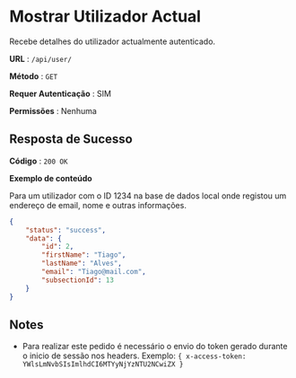 # Mostrar Utilizador Actual

Recebe detalhes do utilizador actualmente autenticado.

**URL** : `/api/user/`

**Método** : `GET`

**Requer Autenticação** : SIM

**Permissões** : Nenhuma

## Resposta de Sucesso

**Código** : `200 OK`

**Exemplo de conteúdo**

Para um utilizador com o ID 1234 na base de dados local onde registou um endereço de email, nome e outras informações.

```json
{
    "status": "success",
    "data": {
        "id": 2,
        "firstName": "Tiago",
        "lastName": "Alves",
        "email": "Tiago@mail.com",
        "subsectionId": 13
    }
}
```

## Notes

* Para realizar este pedido é necessário o envio do token gerado durante o inicio de sessão nos headers. Exemplo: `{ x-access-token: YWlsLmNvbSIsImlhdCI6MTYyNjYzNTU2NCwiZX }`